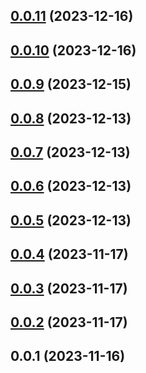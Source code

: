 

## [0.0.11](https://github.com/Zohran14/snapquiz/compare/0.0.10...0.0.11) (2023-12-16)

## [0.0.10](https://github.com/Zohran14/snapquiz/compare/0.0.9...0.0.10) (2023-12-16)

## [0.0.9](https://github.com/Zohran14/snapquiz/compare/0.0.8...0.0.9) (2023-12-15)

## [0.0.8](https://github.com/Zohran14/snapquiz/compare/0.0.7...0.0.8) (2023-12-13)

## [0.0.7](https://github.com/Zohran14/snapquiz/compare/0.0.6...0.0.7) (2023-12-13)

## [0.0.6](https://github.com/Zohran14/snapquiz/compare/0.0.5...0.0.6) (2023-12-13)

## [0.0.5](https://github.com/Zohran14/snapquiz/compare/0.0.1...0.0.5) (2023-12-13)

## [0.0.4](https://github.com/safekids-ai/snapquiz/compare/0.0.3...0.0.4) (2023-11-17)

## [0.0.3](https://github.com/safekids-ai/snapquiz/compare/0.0.2...0.0.3) (2023-11-17)

## [0.0.2](https://github.com/safekids-ai/snapquiz/compare/0.0.1...0.0.2) (2023-11-17)

## 0.0.1 (2023-11-16)
